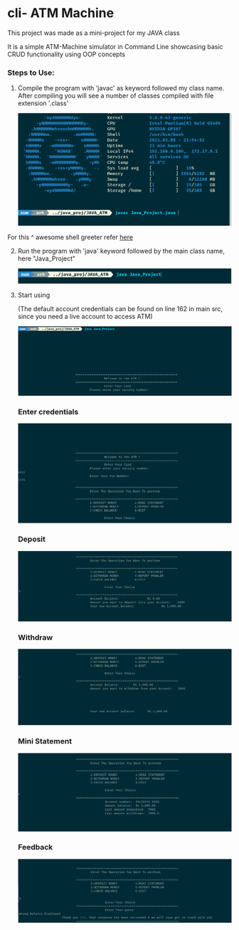 # cli- ATM Machine

This project was made as a mini-project for my JAVA class

It is a simple ATM-Machine simulator in Command Line showcasing basic CRUD functionality using OOP concepts

### Steps to Use:

1. Compile the program with 'javac' as keyword followed my class name. After compiling you will see a number of classes compiled with file extension '.class'

    ![Compile](doccs/compile.png)


For this ^ awesome shell greeter refer [here](https://github.com/numanSlm/synth-shell-greeter)


2. Run the program with 'java' keyword followed by the main class name, here "Java_Project"

    ![Execute](doccs/executeJava.png)

3. Start using 

    (The default account credentials can be found on line 162 in main src, since you need a live account to access ATM)

    ![1](doccs/1st.png)

    ### Enter credentials
    ![2](doccs/2nd.png)
    ### Deposit
    ![3](doccs/3rd.png)
    ### Withdraw
    ![4](doccs/4th.png)
    ### Mini Statement
    ![5](doccs/5th.png)
    ### Feedback
    ![6](doccs/6th.png)
